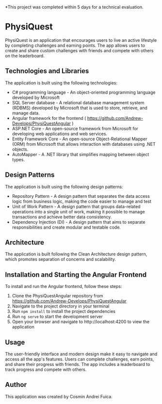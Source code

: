 *This project was completed within 5 days for a technical evaluation.

# PhysiQuest

PhysiQuest is an application that encourages users to live an active lifestyle by completing challenges and earning points. The app allows users to create and share custom challenges with friends and compete with others on the leaderboard.


## Technologies and Libraries

The application is built using the following technologies:

-   C# programming language - An object-oriented programming language developed by Microsoft
-   SQL Server database - A relational database management system (RDBMS) developed by Microsoft that is used to store, retrieve, and manage data.
-   Angular framework for the frontend ( https://github.com/Andrew-Develops/PhysiQuestAngular )
-   ASP.NET Core - An open-source framework from Microsoft for developing web applications and web services.
-   Entity Framework Core - An open-source Object-Relational Mapper (ORM) from Microsoft that allows interaction with databases using .NET objects.
-   AutoMapper - A .NET library that simplifies mapping between object types.

## Design Patterns

The application is built using the following design patterns:

-   Repository Pattern - A design pattern that separates the data access logic from business logic, making the code easier to manage and test
-   Unit of Work Pattern - A design pattern that groups data-related operations into a single unit of work, making it possible to manage transactions and achieve better data consistency.
-   Dependency Injection (DI) - A design pattern that aims to separate responsibilities and create modular and testable code.


## Architecture

The application is built following the Clean Architecture design pattern, which promotes separation of concerns and scalability.


## Installation and Starting the Angular Frontend
To install and run the Angular frontend, follow these steps:

1. Clone the PhysiQuestAngular repository from https://github.com/Andrew-Develops/PhysiQuestAngular
2. Navigate to the project directory in your terminal
3. Run `npm install` to install the project dependencies
4. Run `ng serve` to start the development server
5. Open your browser and navigate to http://localhost:4200 to view the application

## Usage

The user-friendly interface and modern design make it easy to navigate and access all the app's features. Users can complete challenges, earn points, and share their progress with friends. The app includes a leaderboard to track progress and compete with others.

## Author

This application was created by Cosmin Andrei Fuica.
